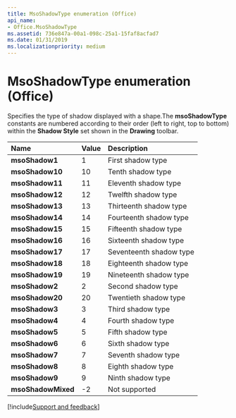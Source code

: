```yaml
---
title: MsoShadowType enumeration (Office)
api_name:
- Office.MsoShadowType
ms.assetid: 736e847a-00a1-098c-25a1-15faf8acfad7
ms.date: 01/31/2019
ms.localizationpriority: medium
---
```



# MsoShadowType enumeration (Office)

Specifies the type of shadow displayed with a shape.The **msoShadowType** constants are numbered according to their order (left to right, top to bottom) within the **Shadow Style** set shown in the **Drawing** toolbar.

|Name|Value|Description|
|:-----|:-----|:-----|
|**msoShadow1**|1|First shadow type |
|**msoShadow10**|10|Tenth shadow type |
|**msoShadow11**|11|Eleventh shadow type |
|**msoShadow12**|12|Twelfth shadow type |
|**msoShadow13**|13|Thirteenth shadow type |
|**msoShadow14**|14|Fourteenth shadow type |
|**msoShadow15**|15|Fifteenth shadow type |
|**msoShadow16**|16|Sixteenth shadow type |
|**msoShadow17**|17|Seventeenth shadow type |
|**msoShadow18**|18|Eighteenth shadow type |
|**msoShadow19**|19|Nineteenth shadow type |
|**msoShadow2**|2|Second shadow type |
|**msoShadow20**|20|Twentieth shadow type |
|**msoShadow3**|3|Third shadow type |
|**msoShadow4**|4|Fourth shadow type |
|**msoShadow5**|5|Fifth shadow type |
|**msoShadow6**|6|Sixth shadow type |
|**msoShadow7**|7|Seventh shadow type |
|**msoShadow8**|8|Eighth shadow type |
|**msoShadow9**|9|Ninth shadow type |
|**msoShadowMixed**|-2|Not supported |

[!include[Support and feedback](~/includes/feedback-boilerplate.md)]